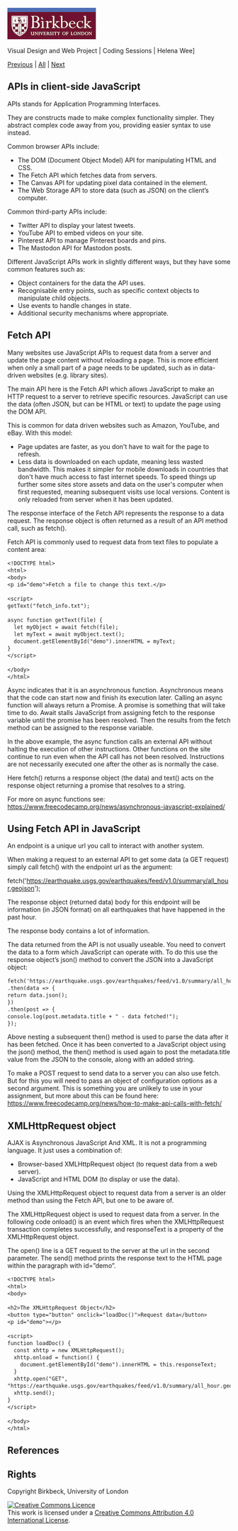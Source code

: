 ![Birkbeck, University of London](images/birkbeck-logo.jpg)

Visual Design and Web Project | Coding Sessions | Helena Wee]

[Previous](JSON-data-and-storage.md) | [All](README.md) | [Next](Drawing-shapes-text-and-transformations.md)

## APIs in client-side JavaScript

APIs stands for Application Programming Interfaces.

They are constructs made to make complex functionality simpler. They abstract complex code away from you, providing easier syntax to use instead.

Common browser APIs include:
-	The DOM (Document Object Model) API for manipulating HTML and CSS.
-	The Fetch API which fetches data from servers.
-	The Canvas API for updating pixel data contained in the <canvas> element.
-	The Web Storage API to store data (such as JSON) on the client’s computer.
  
Common third-party APIs include:
-	Twitter API to display your latest tweets.
-	YouTube API to embed videos on your site.
-	Pinterest API to manage Pinterest boards and pins.
-	The Mastodon API for Mastodon posts.
  
Different JavaScript APIs work in slightly different ways, but they have some common features such as:
-	Object containers for the data the API uses.
-	Recognisable entry points, such as specific context objects to manipulate child objects.
-	Use events to handle changes in state.
-	Additional security mechanisms where appropriate.

## Fetch API
  
Many websites use JavaScript APIs to request data from a server and update the page content without reloading a page. This is more efficient when only a small part of a page needs to be updated, such as in data-driven websites (e.g. library sites).

The main API here is the Fetch API which allows JavaScript to make an HTTP request to a server to retrieve specific resources. JavaScript can use the data (often JSON, but can be HTML or text) to update the page using the DOM API.

This is common for data driven websites such as Amazon, YouTube, and eBay. With this model:
-	Page updates are faster, as you don't have to wait for the page to refresh.
-	Less data is downloaded on each update, meaning less wasted bandwidth. This makes it simpler for mobile downloads in countries that don't have much access to fast internet speeds.
To speed things up further some sites store assets and data on the user's computer when first requested, meaning subsequent visits use local versions. Content is only reloaded from server when it has been updated.

The response interface of the Fetch API represents the response to a data request. The response object is often returned as a result of an API method call, such as fetch().

Fetch API is commonly used to request data from text files to populate a content area:

```
<!DOCTYPE html>
<html>
<body>
<p id="demo">Fetch a file to change this text.</p>

<script>
getText("fetch_info.txt");

async function getText(file) {
  let myObject = await fetch(file);
  let myText = await myObject.text();
  document.getElementById("demo").innerHTML = myText;
}
</script>

</body>
</html>
```

Async indicates that it is an asynchronous function. Asynchronous means that the code can start now and finish its execution later. Calling an async function will always return a Promise. A promise is something that will take time to do. Await stalls JavaScript from assigning fetch to the response variable until the promise has been resolved. Then the results from the fetch method can be assigned to the response variable.

In the above example, the async function calls an external API without halting the execution of other instructions. Other functions on the site continue to run even when the API call has not been resolved. Instructions are not necessarily executed one after the other as is normally the case.

Here fetch() returns a response object (the data) and text() acts on the response object returning a promise that resolves to a string.

For more on async functions see: https://www.freecodecamp.org/news/asynchronous-javascript-explained/

## Using Fetch API in JavaScript

An endpoint is a unique url you call to interact with another system.

When making a request to an external API to get some data (a GET request) simply call fetch() with the endpoint url as the argument:

fetch('https://earthquake.usgs.gov/earthquakes/feed/v1.0/summary/all_hour.geojson');

The response object (returned data) body for this endpoint will be information (in JSON format) on all earthquakes that have happened in the past hour.

The response body contains a lot of information.

The data returned from the API is not usually useable. You need to convert the data to a form which JavaScript can operate with. To do this use the response object’s json() method to convert the JSON into a JavaScript object:

```
fetch('https://earthquake.usgs.gov/earthquakes/feed/v1.0/summary/all_hour.geojson')
.then(data => {
return data.json();
})
.then(post => {
console.log(post.metadata.title + " - data fetched!");
});
```

Above nesting a subsequent then() method is used to parse the data after it has been fetched. Once it has been converted to a JavaScript object using the json() method, the then() method is used again to post the metadata.title value from the JSON to the console, along with an added string.

To make a POST request to send data to a server you can also use fetch. But for this you will need to pass an object of configuration options as a second argument. This is something you are unlikely to use in your assignment, but more about this can be found here: https://www.freecodecamp.org/news/how-to-make-api-calls-with-fetch/

## XMLHttpRequest object

AJAX is Asynchronous JavaScript And XML. It is not a programming language. It just uses a combination of:

-	Browser-based XMLHttpRequest object (to request data from a web server).
-	JavaScript and HTML DOM (to display or use the data).

Using the XMLHttpRequest object to request data from a server is an older method than using the Fetch API, but one to be aware of.

The XMLHttpRequest object is used to request data from a server. In the following code onload() is an event which fires when the XMLHttpRequest transaction completes successfully, and responseText is a property of the XMLHttpRequest object.

The open() line is a GET request to the server at the url in the second parameter. The send() method prints the response text to the HTML page within the paragraph with id=”demo”.

```
<!DOCTYPE html>
<html>
<body>

<h2>The XMLHttpRequest Object</h2>
<button type="button" onclick="loadDoc()">Request data</button>
<p id="demo"></p>

<script>
function loadDoc() {
  const xhttp = new XMLHttpRequest();
  xhttp.onload = function() {
    document.getElementById("demo").innerHTML = this.responseText;
  }
  xhttp.open("GET", "https://earthquake.usgs.gov/earthquakes/feed/v1.0/summary/all_hour.geojson");
  xhttp.send();
}
</script>

</body>
</html>
```
  
  

## References


## Rights
Copyright Birkbeck, University of London

<a rel="license" href="http://creativecommons.org/licenses/by/4.0/"><img alt="Creative Commons Licence" src="https://i.creativecommons.org/l/by/4.0/88x31.png" /></a><br />This work is licensed under a <a rel="license" href="http://creativecommons.org/licenses/by/4.0/">Creative Commons Attribution 4.0 International License</a>.

